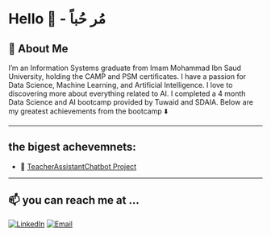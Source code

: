 # Hello 👋 -  مُر حُباً


## 🚀 About Me 


I’m an Information Systems graduate from Imam Mohammad Ibn Saud University, holding the CAMP and PSM certificates. I have a passion for Data Science, Machine Learning, and Artificial Intelligence. I love to discovering more about everything related to AI. I completed a 4 month Data Science and AI bootcamp provided by Tuwaid and SDAIA. Below are my greatest achievements from the bootcamp ⬇️

---

## the bigest achevemnets: 

-  🎯 [TeacherAssistantChatbot Project](https://github.com/LaMaALmegbil//TeacherAssistantChatbot) 

---
## 📫 you can reach me at ...

[![LinkedIn](https://img.shields.io/badge/LinkedIn-0077B5?style=for-the-badge&logo=linkedin&logoColor=white)](https://www.linkedin.com/in/lama-almegbil)
[![Email](https://img.shields.io/badge/-Email-grey?logo=gmail&logoColor=white&style=for-the-badge)](mailto:m.lama.y@outlook.com)

